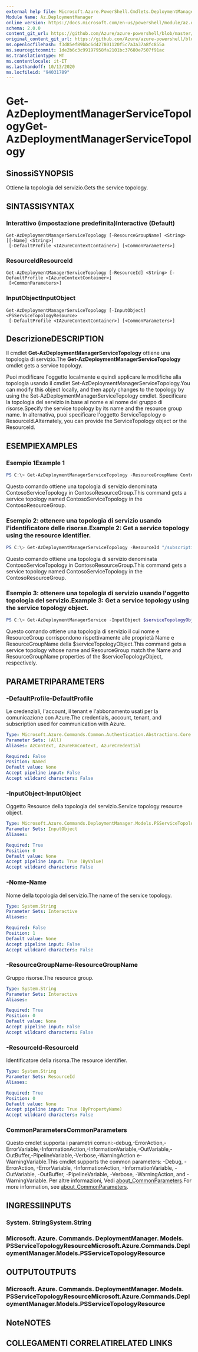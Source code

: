 ```yaml
---
external help file: Microsoft.Azure.PowerShell.Cmdlets.DeploymentManager.dll-Help.xml
Module Name: Az.DeploymentManager
online version: https://docs.microsoft.com/en-us/powershell/module/az.deploymentmanager/get-azdeploymentmanagerservicetopology
schema: 2.0.0
content_git_url: https://github.com/Azure/azure-powershell/blob/master/src/DeploymentManager/DeploymentManager/help/Get-AzDeploymentManagerServiceTopology.md
original_content_git_url: https://github.com/Azure/azure-powershell/blob/master/src/DeploymentManager/DeploymentManager/help/Get-AzDeploymentManagerServiceTopology.md
ms.openlocfilehash: f3d85ef89bbc6d427801120f5c7a3a37a8fc855a
ms.sourcegitcommit: 1de2b6c3c99197958fa2101bc37680e7507f91ac
ms.translationtype: MT
ms.contentlocale: it-IT
ms.lasthandoff: 10/13/2020
ms.locfileid: "94031789"
---
```

# <span data-ttu-id="dda5c-101">Get-AzDeploymentManagerServiceTopology</span><span class="sxs-lookup"><span data-stu-id="dda5c-101">Get-AzDeploymentManagerServiceTopology</span></span>

## <span data-ttu-id="dda5c-102">Sinossi</span><span class="sxs-lookup"><span data-stu-id="dda5c-102">SYNOPSIS</span></span>
<span data-ttu-id="dda5c-103">Ottiene la topologia del servizio.</span><span class="sxs-lookup"><span data-stu-id="dda5c-103">Gets the service topology.</span></span>

## <span data-ttu-id="dda5c-104">SINTASSI</span><span class="sxs-lookup"><span data-stu-id="dda5c-104">SYNTAX</span></span>

### <span data-ttu-id="dda5c-105">Interattivo (impostazione predefinita)</span><span class="sxs-lookup"><span data-stu-id="dda5c-105">Interactive (Default)</span></span>
```
Get-AzDeploymentManagerServiceTopology [-ResourceGroupName] <String> [[-Name] <String>]
 [-DefaultProfile <IAzureContextContainer>] [<CommonParameters>]
```

### <span data-ttu-id="dda5c-106">ResourceId</span><span class="sxs-lookup"><span data-stu-id="dda5c-106">ResourceId</span></span>
```
Get-AzDeploymentManagerServiceTopology [-ResourceId] <String> [-DefaultProfile <IAzureContextContainer>]
 [<CommonParameters>]
```

### <span data-ttu-id="dda5c-107">InputObject</span><span class="sxs-lookup"><span data-stu-id="dda5c-107">InputObject</span></span>
```
Get-AzDeploymentManagerServiceTopology [-InputObject] <PSServiceTopologyResource>
 [-DefaultProfile <IAzureContextContainer>] [<CommonParameters>]
```

## <span data-ttu-id="dda5c-108">Descrizione</span><span class="sxs-lookup"><span data-stu-id="dda5c-108">DESCRIPTION</span></span>
<span data-ttu-id="dda5c-109">Il cmdlet **Get-AzDeploymentManagerServiceTopology** ottiene una topologia di servizio.</span><span class="sxs-lookup"><span data-stu-id="dda5c-109">The **Get-AzDeploymentManagerServiceTopology** cmdlet gets a service topology.</span></span>

<span data-ttu-id="dda5c-110">Puoi modificare l'oggetto localmente e quindi applicare le modifiche alla topologia usando il cmdlet Set-AzDeploymentManagerServiceTopology.</span><span class="sxs-lookup"><span data-stu-id="dda5c-110">You can modify this object locally, and then apply changes to the topology by using the Set-AzDeploymentManagerServiceTopology cmdlet.</span></span>
<span data-ttu-id="dda5c-111">Specificare la topologia del servizio in base al nome e al nome del gruppo di risorse.</span><span class="sxs-lookup"><span data-stu-id="dda5c-111">Specify the service topology by its name and the resource group name.</span></span> <span data-ttu-id="dda5c-112">In alternativa, puoi specificare l'oggetto ServiceTopology o ResourceId.</span><span class="sxs-lookup"><span data-stu-id="dda5c-112">Alternately, you can provide the ServiceTopology object or the ResourceId.</span></span>

## <span data-ttu-id="dda5c-113">ESEMPI</span><span class="sxs-lookup"><span data-stu-id="dda5c-113">EXAMPLES</span></span>

### <span data-ttu-id="dda5c-114">Esempio 1</span><span class="sxs-lookup"><span data-stu-id="dda5c-114">Example 1</span></span>
```powershell
PS C:\> Get-AzDeploymentManagerServiceTopology -ResourceGroupName ContosoResourceGroup -Name ContosoServiceTopology
```

<span data-ttu-id="dda5c-115">Questo comando ottiene una topologia di servizio denominata ContosoServiceTopology in ContosoResourceGroup.</span><span class="sxs-lookup"><span data-stu-id="dda5c-115">This command gets a service topology named ContosoServiceTopology in the ContosoResourceGroup.</span></span>

### <span data-ttu-id="dda5c-116">Esempio 2: ottenere una topologia di servizio usando l'identificatore delle risorse.</span><span class="sxs-lookup"><span data-stu-id="dda5c-116">Example 2: Get a service topology using the resource identifier.</span></span>
```powershell
PS C:\> Get-AzDeploymentManagerServiceTopology -ResourceId "/subscriptions/subscriptionId/resourcegroups/ContosoResourceGroup/providers/Microsoft.DeploymentManager/serviceTopologies/ContosoServiceTopology"
```

<span data-ttu-id="dda5c-117">Questo comando ottiene una topologia di servizio denominata ContosoServiceTopology in ContosoResourceGroup.</span><span class="sxs-lookup"><span data-stu-id="dda5c-117">This command gets a service topology named ContosoServiceTopology in the ContosoResourceGroup.</span></span>

### <span data-ttu-id="dda5c-118">Esempio 3: ottenere una topologia di servizio usando l'oggetto topologia del servizio.</span><span class="sxs-lookup"><span data-stu-id="dda5c-118">Example 3: Get a service topology using the service topology object.</span></span>
```powershell
PS C:\> Get-AzDeploymentManagerService -InputObject $serviceTopologyObject
```

<span data-ttu-id="dda5c-119">Questo comando ottiene una topologia di servizio il cui nome e ResourceGroup corrispondono rispettivamente alle proprietà Name e ResourceGroupName della $serviceTopologyObject.</span><span class="sxs-lookup"><span data-stu-id="dda5c-119">This command gets a service topology whose name and ResourceGroup match the Name and ResourceGroupName properties of the $serviceTopologyObject, respectively.</span></span>

## <span data-ttu-id="dda5c-120">PARAMETRI</span><span class="sxs-lookup"><span data-stu-id="dda5c-120">PARAMETERS</span></span>

### <span data-ttu-id="dda5c-121">-DefaultProfile</span><span class="sxs-lookup"><span data-stu-id="dda5c-121">-DefaultProfile</span></span>
<span data-ttu-id="dda5c-122">Le credenziali, l'account, il tenant e l'abbonamento usati per la comunicazione con Azure.</span><span class="sxs-lookup"><span data-stu-id="dda5c-122">The credentials, account, tenant, and subscription used for communication with Azure.</span></span>

```yaml
Type: Microsoft.Azure.Commands.Common.Authentication.Abstractions.Core.IAzureContextContainer
Parameter Sets: (All)
Aliases: AzContext, AzureRmContext, AzureCredential

Required: False
Position: Named
Default value: None
Accept pipeline input: False
Accept wildcard characters: False
```

### <span data-ttu-id="dda5c-123">-InputObject</span><span class="sxs-lookup"><span data-stu-id="dda5c-123">-InputObject</span></span>
<span data-ttu-id="dda5c-124">Oggetto Resource della topologia del servizio.</span><span class="sxs-lookup"><span data-stu-id="dda5c-124">Service topology resource object.</span></span>

```yaml
Type: Microsoft.Azure.Commands.DeploymentManager.Models.PSServiceTopologyResource
Parameter Sets: InputObject
Aliases:

Required: True
Position: 0
Default value: None
Accept pipeline input: True (ByValue)
Accept wildcard characters: False
```

### <span data-ttu-id="dda5c-125">-Nome</span><span class="sxs-lookup"><span data-stu-id="dda5c-125">-Name</span></span>
<span data-ttu-id="dda5c-126">Nome della topologia del servizio.</span><span class="sxs-lookup"><span data-stu-id="dda5c-126">The name of the service topology.</span></span>

```yaml
Type: System.String
Parameter Sets: Interactive
Aliases:

Required: False
Position: 1
Default value: None
Accept pipeline input: False
Accept wildcard characters: False
```

### <span data-ttu-id="dda5c-127">-ResourceGroupName</span><span class="sxs-lookup"><span data-stu-id="dda5c-127">-ResourceGroupName</span></span>
<span data-ttu-id="dda5c-128">Gruppo risorse.</span><span class="sxs-lookup"><span data-stu-id="dda5c-128">The resource group.</span></span>

```yaml
Type: System.String
Parameter Sets: Interactive
Aliases:

Required: True
Position: 0
Default value: None
Accept pipeline input: False
Accept wildcard characters: False
```

### <span data-ttu-id="dda5c-129">-ResourceId</span><span class="sxs-lookup"><span data-stu-id="dda5c-129">-ResourceId</span></span>
<span data-ttu-id="dda5c-130">Identificatore della risorsa.</span><span class="sxs-lookup"><span data-stu-id="dda5c-130">The resource identifier.</span></span>

```yaml
Type: System.String
Parameter Sets: ResourceId
Aliases:

Required: True
Position: 0
Default value: None
Accept pipeline input: True (ByPropertyName)
Accept wildcard characters: False
```

### <span data-ttu-id="dda5c-131">CommonParameters</span><span class="sxs-lookup"><span data-stu-id="dda5c-131">CommonParameters</span></span>
<span data-ttu-id="dda5c-132">Questo cmdlet supporta i parametri comuni:-debug,-ErrorAction,-ErrorVariable,-InformationAction,-InformationVariable,-OutVariable,-OutBuffer,-PipelineVariable,-Verbose,-WarningAction e-WarningVariable.</span><span class="sxs-lookup"><span data-stu-id="dda5c-132">This cmdlet supports the common parameters: -Debug, -ErrorAction, -ErrorVariable, -InformationAction, -InformationVariable, -OutVariable, -OutBuffer, -PipelineVariable, -Verbose, -WarningAction, and -WarningVariable.</span></span> <span data-ttu-id="dda5c-133">Per altre informazioni, Vedi [about_CommonParameters](http://go.microsoft.com/fwlink/?LinkID=113216).</span><span class="sxs-lookup"><span data-stu-id="dda5c-133">For more information, see [about_CommonParameters](http://go.microsoft.com/fwlink/?LinkID=113216).</span></span>

## <span data-ttu-id="dda5c-134">INGRESSI</span><span class="sxs-lookup"><span data-stu-id="dda5c-134">INPUTS</span></span>

### <span data-ttu-id="dda5c-135">System. String</span><span class="sxs-lookup"><span data-stu-id="dda5c-135">System.String</span></span>

### <span data-ttu-id="dda5c-136">Microsoft. Azure. Commands. DeploymentManager. Models. PSServiceTopologyResource</span><span class="sxs-lookup"><span data-stu-id="dda5c-136">Microsoft.Azure.Commands.DeploymentManager.Models.PSServiceTopologyResource</span></span>

## <span data-ttu-id="dda5c-137">OUTPUT</span><span class="sxs-lookup"><span data-stu-id="dda5c-137">OUTPUTS</span></span>

### <span data-ttu-id="dda5c-138">Microsoft. Azure. Commands. DeploymentManager. Models. PSServiceTopologyResource</span><span class="sxs-lookup"><span data-stu-id="dda5c-138">Microsoft.Azure.Commands.DeploymentManager.Models.PSServiceTopologyResource</span></span>

## <span data-ttu-id="dda5c-139">Note</span><span class="sxs-lookup"><span data-stu-id="dda5c-139">NOTES</span></span>

## <span data-ttu-id="dda5c-140">COLLEGAMENTI CORRELATI</span><span class="sxs-lookup"><span data-stu-id="dda5c-140">RELATED LINKS</span></span>
